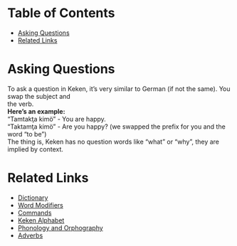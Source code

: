 # Table of Contents
- [Asking Questions](#asking-questions)
- [Related Links](#related-links)

# Asking Questions
To ask a question in Keken, it’s very similar to German (if not the same). You swap the subject and  
the verb.  
**Here’s an example:**  
“Tamtakţa kimö” - You are happy.  
“Taktamţa kimö” - Are you happy? (we swapped the prefix for you and the word “to be”)    
The thing is, Keken has no question words like “what” or “why”, they are implied by context.  

# Related Links
- [Dictionary](dictionary.md)
- [Word Modifiers](word_modifiers.md)
- [Commands](commands.md)
- [Keken Alphabet](keken_alphabet.md)
- [Phonology and Orphography](phonology_and_orthography.md)
- [Adverbs](adverbs.md)